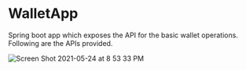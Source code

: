# WalletApp

Spring boot app which exposes the API for the basic wallet operations. Following are the APIs provided.

![Screen Shot 2021-05-24 at 8 53 33 PM](https://user-images.githubusercontent.com/41971526/119350801-56c77b80-bcd2-11eb-844b-bbf1fc0785ae.png)

